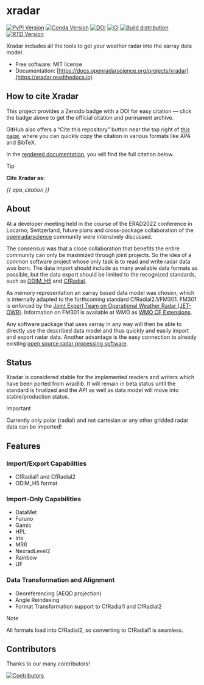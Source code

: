 # xradar

[![PyPI Version](https://img.shields.io/pypi/v/xradar.svg)](https://pypi.python.org/pypi/xradar)
[![Conda Version](https://img.shields.io/conda/vn/conda-forge/xradar.svg)](https://anaconda.org/conda-forge/xradar)
[![DOI](https://zenodo.org/badge/DOI/10.5281/zenodo7091736.svg)](https://doi.org/10.5281/zenodo.7091736)
[![CI](https://github.com/openradar/xradar/actions/workflows/ci.yml/badge.svg)](https://github.com/openradar/xradar/actions/workflows/ci.yml)
[![Build distribution](https://github.com/openradar/xradar/actions/workflows/upload_pypi.yml/badge.svg)](https://github.com/openradar/xradar/actions/workflows/upload_pypi.yml)
[![RTD Version](https://readthedocs.org/projects/xradar/badge/?version=latest)](https://xradar.readthedocs.io/en/latest/?version=latest)

Xradar includes all the tools to get your weather radar into the xarray data model.

* Free software: MIT license
* Documentation: [https://docs.openradarscience.org/projects/xradar](https://xradar.readthedocs.io)

## How to cite Xradar

This project provides a Zenodo badge with a DOI for easy citation — click the badge above to get the official citation and permanent archive.

GitHub also offers a “Cite this repository” button near the top right of [this page](https://github.com/openradar/xradar), where you can quickly copy the citation in various formats like APA and BibTeX.

In the [rendered documentation](https://docs.openradarscience.org/projects/xradar/en/stable/#how-to-cite-xradar), you will find the full citation below.

> [!TIP]
> **Cite Xradar as:**
>
> *{{ apa_citation }}*

## About

At a developer meeting held in the course of the ERAD2022 conference in Locarno, Switzerland, future plans and cross-package collaboration of the [openradarscience](https://openradar.discourse.group/) community were intensively discussed.

The consensus was that a close collaboration that benefits the entire community can only be maximized through joint projects. So the idea of a common software project whose only task is to read and write radar data was born. The data import should include as many available data formats as possible, but the data export should be limited to the recognized standards, such as [ODIM_H5](https://www.eumetnet.eu/activities/observations-programme/current-activities/opera/) and [CfRadial](https://github.com/NCAR/CfRadial).

As memory representation an xarray based data model was chosen, which is internally adapted to the forthcoming standard CfRadial2.1/FM301. FM301 is enforced by the [Joint Expert Team on Operational Weather Radar (JET-OWR)](https://community.wmo.int/governance/commission-membership/commission-observation-infrastructure-and-information-systems-infcom/commission-infrastructure-officers/infcom-management-group/standing-committee-measurements-instrumentation-and-traceability-sc-mint/joint-expert-team). Information on FM301 is available at WMO as [WMO CF Extensions](https://community.wmo.int/activity-areas/wis/wmo-cf-extensions).

Any software package that uses xarray in any way will then be able to directly use the described data model and thus quickly and easily import and export radar data. Another advantage is the easy connection to already existing [open source radar processing software](https://openradarscience.org/pages/projects/#).

## Status

Xradar is considered stable for the implemented readers and writers which have been ported from wradlib. It will remain in beta status until the standard is finalized and the API as well as data model will move into stable/production status.

> [!IMPORTANT]
> Currently only polar (radial) and not cartesian or any other gridded radar data can be imported!

## Features

### Import/Export Capabilities
* CfRadial1 and CfRadial2
* ODIM_H5 format

### Import-Only Capabilities
* DataMet
* Furuno
* Gamic
* HPL
* Iris
* MRR
* NexradLevel2
* Rainbow
* UF

### Data Transformation and Alignment
* Georeferencing (AEQD projection)
* Angle Reindexing
* Format Transformation support to CfRadial1 and CfRadial2

> [!NOTE]
> All formats load into CfRadial2, so converting to CfRadial1 is seamless.

## Contributors

Thanks to our many contributors!

[![Contributors](https://contrib.rocks/image?repo=openradar/xradar)](https://github.com/openradar/xradar/graphs/contributors)
